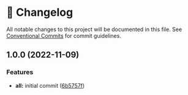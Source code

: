 <!-- markdownlint-disable --><!-- textlint-disable -->

# 📓 Changelog

All notable changes to this project will be documented in this file. See
[Conventional Commits](https://conventionalcommits.org) for commit guidelines.

## 1.0.0 (2022-11-09)

### Features

- **all:** initial commit ([6b5757f](https://github.com/DmytroMysak/semantic-release-config/commit/6b5757fb935e3c61f44afa1d65e2fbc0862dbf7d))
